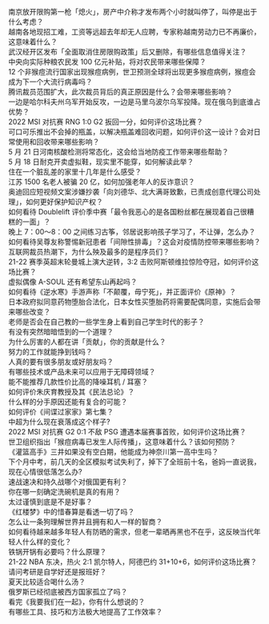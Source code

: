 南京放开限购第一枪「熄火」，房产中介称才发布两个小时就叫停了，叫停是出于什么考虑？  
越南各地现招工难，工资等远超去年却无人应聘，专家称越南劳动力已不再廉价，这意味着什么？  
武汉经开区发布「全面取消住房限购政策」后又删除，有哪些信息值得关注？  
中央向实际种粮农民发 100 亿元补贴，将对农民带来哪些保障？  
12 个非猴痘流行国家出现猴痘病例，世卫预测全球将出现更多猴痘病例，猴痘会成为下一个大流行病毒吗？  
腾讯裁员范围扩大，此次裁员背后的真正原因是什么？会带来哪些影响？  
一边是哈尔科夫州乌军开始反攻，一边是马里乌波尔乌军投降。现在俄乌到底谁占优势？  
2022 MSI 对抗赛 RNG 1:0 G2 扳回一分，如何评价这场比赛？  
可口可乐推出不会掉的瓶盖，以解决瓶盖难回收问题，如何评价这一设计？会对日常使用和回收带来哪些影响？  
5 月 21 日河南核酸检测将常态化，这会给当地防疫工作带来哪些帮助？  
5 月 18 日耐克开卖虚拟鞋，现实里不能穿，如何解读此举？  
住在一个脏乱差的家里十几年是什么感受？  
江苏 1500 名老人被骗 20 亿，如何加强老年人的反诈意识？  
奥迪回应短视频文案涉嫌抄袭「向刘德华、北大满哥致歉，已责成创意代理公司处理」，如何更好保护知识产权？  
如何看待 Doublelift 评价季中赛「最令我恶心的是各国粉丝都在展现着自己很糟糕的一面」？  
晚上 7：00～8：00 之间练习古筝，邻居说影响孩子学习了，不让弹，怎么办？  
如何看待吴尊友称警惕新冠患者「间隙性排毒」？这会对疫情防控带来哪些影响？  
互联网裁员热潮下，为什么殃及最多的是程序员们？  
21-22 赛季英超末轮曼城上演大逆转，3:2 击败阿斯顿维拉惊险夺冠，如何评价这场比赛？  
虚拟偶像 A-SOUL 还有希望东山再起吗？  
如何看待《逆水寒》手游声称「不颠覆，毋宁死」，并正面评价《原神》？  
日本政府拟同意药物堕胎合法化，日本女性买堕胎药将需要配偶同意，实施后会带来哪些改变？  
老师是否会在自己教的一些学生身上看到自己学生时代的影子？  
有没有突然暗暗悟到的一个道理？  
为什么厉害的人都在讲「贡献」，你的贡献是什么？  
努力的工作就能挣到钱吗？  
人真的要有很多朋友或好朋友吗？  
有哪些技术或产品未来可以应用于无障碍领域？  
能不能推荐几款性价比高的降噪耳机 / 耳塞？  
如何评价朱庆育教授及其《民法总论》？  
什么样的分手原因还能有复合的可能？  
如何评价《间谍过家家》第七集？  
中超为什么现在衰落成这个样子?  
2022 MSI 对抗赛 G2 0:1 不敌 PSG 遭遇本届赛事首败，如何评价这场比赛？  
世卫组织指出「猴痘病毒已发生人际传播」，这意味着什么？该如何预防？  
《灌篮高手》三井如果没有空白期，他能成为神奈川第一高中生吗？  
下个月中考，前几天的全区模拟考试失利了，掉下了全班前十名，爸妈一直说我，现在心情很低落怎么办?  
速战速决和持久战哪个对俄国更有利？  
你在哪一刻确定洗碗机是真的有用？  
太过谨慎到底是不是好事？  
《红楼梦》中的惜春算是看透一切了吗？  
怎么让一条狗理解世界并且拥有和人一样的智商？  
如何看待越来越多年轻人有防晒的需求，但老一辈晒再黑也不在乎，这反映当代年轻人什么样的变化？  
铁锅开锅有必要吗？什么原理？  
21-22 NBA 东决，热火 2:1 凯尔特人，阿德巴约 31+10+6，如何评价这场比赛？  
请问考研是自学好还是报班好？  
夏天比较适合喝什么汤？  
俄罗斯已经彻底被西方国家孤立了吗？  
看完《我要我们在一起》，你有什么想说的？  
有哪些工具、技巧和方法极大地提高了工作效率？  
